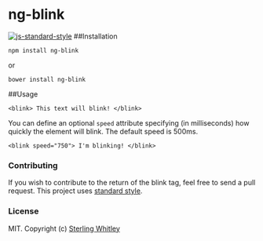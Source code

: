 # ng-blink
[![js-standard-style](https://cdn.rawgit.com/feross/standard/master/badge.svg)](https://github.com/feross/standard)
##Installation
```
npm install ng-blink
```
or
```
bower install ng-blink
```

##Usage
```
<blink> This text will blink! </blink>
```
You can define an optional `speed` attribute specifying (in milliseconds) how quickly the element will blink. The default speed is 500ms.
```
<blink speed="750"> I'm blinking! </blink>
```

### Contributing
If you wish to contribute to the return of the blink tag, feel free to send a pull request. This project uses [standard style](https://github.com/feross/standard).

### License
MIT. Copyright (c) [Sterling Whitley](http://sterlingw.com)
